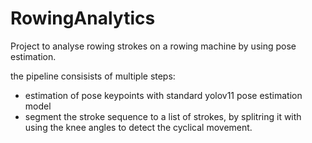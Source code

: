 # RowingAnalytics
Project to analyse rowing strokes on a rowing machine by using pose estimation.

the pipeline consisists of multiple steps:
- estimation of pose keypoints with standard yolov11 pose estimation model
- segment the stroke sequence to a list of strokes, by splitring it with using the knee angles to detect the cyclical movement.


